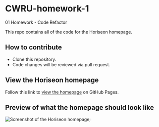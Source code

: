 # CWRU-homework-1
01 Homework - Code Refactor

This repo contains all of the code for the Horiseon homepage.

## How to contribute
* Clone this repository. 
* Code changes will be reviewed via pull request.

## View the Horiseon homepage
Follow this link to [view the homepage](https://hughesthatgirl.github.io/CWRU-homework-1/) on GitHub Pages.

## Preview of what the homepage should look like
![Screenshot of the Horiseon homepage](/assets/images/01-html-css-git-homework-demo.png);
